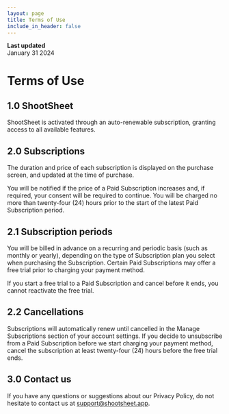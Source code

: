 ```yaml
---
layout: page
title: Terms of Use
include_in_header: false
---
```


**Last updated**  
January 31 2024

# Terms of Use

## 1.0 ShootSheet
ShootSheet is activated through an auto-renewable subscription, granting access to all available features.

## 2.0 Subscriptions
The duration and price of each subscription is displayed on the purchase screen, and updated at the time of purchase.

You will be notified if the price of a Paid Subscription increases and, if required, your consent will be required to continue. You will be charged no more than twenty-four (24) hours prior to the start of the latest Paid Subscription period.

## 2.1 Subscription periods
You will be billed in advance on a recurring and periodic basis (such as monthly or yearly), depending on the type of Subscription plan you select when purchasing the Subscription.
Certain Paid Subscriptions may offer a free trial prior to charging your payment method.

If you start a free trial to a Paid Subscription and cancel before it ends, you cannot reactivate the free trial.

## 2.2 Cancellations
Subscriptions will automatically renew until cancelled in the Manage Subscriptions section of your account settings. If you decide to unsubscribe from a Paid Subscription before we start charging your payment method, cancel the subscription at least twenty-four (24) hours before the free trial ends.



## 3.0 Contact us
If you have any questions or suggestions about our Privacy Policy, do not hesitate to contact us at [support@shootsheet.app](mailto:support@shootsheet.app). 
